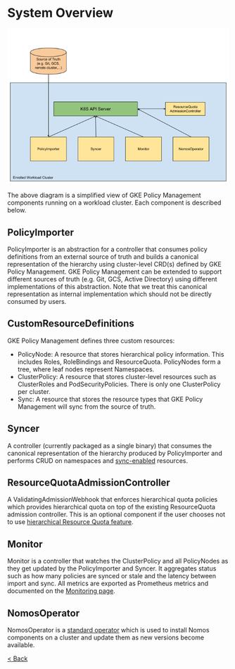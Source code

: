 # System Overview

![drawing](../img/nomos_arch.png)

The above diagram is a simplified view of GKE Policy Management components
running on a workload cluster. Each component is described below.

## PolicyImporter

PolicyImporter is an abstraction for a controller that consumes policy
definitions from an external source of truth and builds a canonical
representation of the hierarchy using cluster-level CRD(s) defined by GKE Policy
Management. GKE Policy Management can be extended to support different sources
of truth (e.g. Git, GCS, Active Directory) using different implementations of
this abstraction. Note that we treat this canonical representation as internal
implementation which should not be directly consumed by users.

## CustomResourceDefinitions

GKE Policy Management defines three custom resources:

*   PolicyNode: A resource that stores hierarchical policy information. This
    includes Roles, RoleBindings and ResourceQuota. PolicyNodes form a tree,
    where leaf nodes represent Namespaces.
*   ClusterPolicy: A resource that stores cluster-level resources such as
    ClusterRoles and PodSecurityPolicies. There is only one ClusterPolicy per
    cluster.
*   Sync: A resource that stores the resource types that GKE Policy Management
    will sync from the source of truth.

## Syncer

A controller (currently packaged as a single binary) that consumes the canonical
representation of the hierarchy produced by PolicyImporter and performs CRUD on
namespaces and [sync-enabled](system_config.md#Sync) resources.

## ResourceQuotaAdmissionController

A ValidatingAdmissionWebhook that enforces hierarchical quota policies which
provides hierarchical quota on top of the existing ResourceQuota admission
controller. This is an optional component if the user chooses not to use
[hierarchical Resource Quota feature](rq.md).

## Monitor

Monitor is a controller that watches the ClusterPolicy and all PolicyNodes as
they get updated by the PolicyImporter and Syncer. It aggregates status such as
how many policies are synced or stale and the latency between import and sync.
All metrics are exported as Prometheus metrics and documented on the [Monitoring
page](monitoring_and_debugging.md#gke-policy-management-metrics).

## NomosOperator

NomosOperator is a [standard operator](https://coreos.com/operators/) which is
used to install Nomos components on a cluster and update them as new versions
become available.

[< Back](../../README.md)
